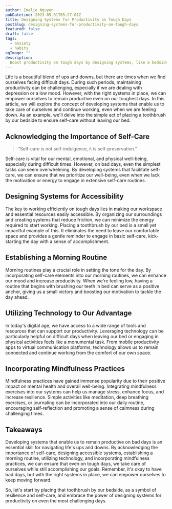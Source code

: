 ```yaml
---
author: Emelie Nguyen
pubDatetime: 2023-05-01T05:27:01Z
title: Designing Systems for Productivity on Tough Days
postSlug: designing-systems-for-productivity-on-tough-days
featured: false
draft: false
tags:
  - anxiety
  - habits
ogImage: ""
description:
  Boost productivity on tough days by designing systems, like a bedside toothbrush, for self-care.
---
```


Life is a beautiful blend of ups and downs, but there are times when we find ourselves facing difficult days. During such periods, maintaining productivity can be challenging, especially if we are dealing with depression or a low mood. However, with the right systems in place, we can empower ourselves to remain productive even on our toughest days. In this article, we will explore the concept of developing systems that enable us to take care of ourselves and continue working, even when we are feeling down. As an example, we'll delve into the simple act of placing a toothbrush by our bedside to ensure self-care without leaving our bed.

## Acknowledging the Importance of Self-Care

> “Self-care is not self-indulgence, it is self-preservation.”

Self-care is vital for our mental, emotional, and physical well-being, especially during difficult times. However, on bad days, even the simplest tasks can seem overwhelming. By developing systems that facilitate self-care, we can ensure that we prioritize our well-being, even when we lack the motivation or energy to engage in extensive self-care routines.

## Designing Systems for Accessibility

The key to working efficiently on tough days lies in making our workspace and essential resources easily accessible. By organizing our surroundings and creating systems that reduce friction, we can minimize the energy required to start working. Placing a toothbrush by our bed is a small yet impactful example of this. It eliminates the need to leave our comfortable space and provides a gentle reminder to engage in basic self-care, kick-starting the day with a sense of accomplishment.

## Establishing a Morning Routine

Morning routines play a crucial role in setting the tone for the day. By incorporating self-care elements into our morning routines, we can enhance our mood and increase productivity. When we're feeling low, having a routine that begins with brushing our teeth in bed can serve as a positive anchor, giving us a small victory and boosting our motivation to tackle the day ahead.

## Utilizing Technology to Our Advantage

In today's digital age, we have access to a wide range of tools and resources that can support our productivity. Leveraging technology can be particularly helpful on difficult days when leaving our bed or engaging in physical activities feels like a monumental task. From mobile productivity apps to virtual communication platforms, technology allows us to remain connected and continue working from the comfort of our own space.

## Incorporating Mindfulness Practices

Mindfulness practices have gained immense popularity due to their positive impact on mental health and overall well-being. Integrating mindfulness exercises into our systems can help us manage stress, enhance focus, and increase resilience. Simple activities like meditation, deep breathing exercises, or journaling can be incorporated into our daily routine, encouraging self-reflection and promoting a sense of calmness during challenging times.

## Takeaways

Developing systems that enable us to remain productive on bad days is an essential skill for navigating life's ups and downs. By acknowledging the importance of self-care, designing accessible systems, establishing a morning routine, utilizing technology, and incorporating mindfulness practices, we can ensure that even on tough days, we take care of ourselves while still accomplishing our goals. Remember, it's okay to have bad days, but with the right systems in place, we can empower ourselves to keep moving forward.

So, let's start by placing that toothbrush by our bedside, as a symbol of resilience and self-care, and embrace the power of designing systems for productivity on even the most challenging days.
